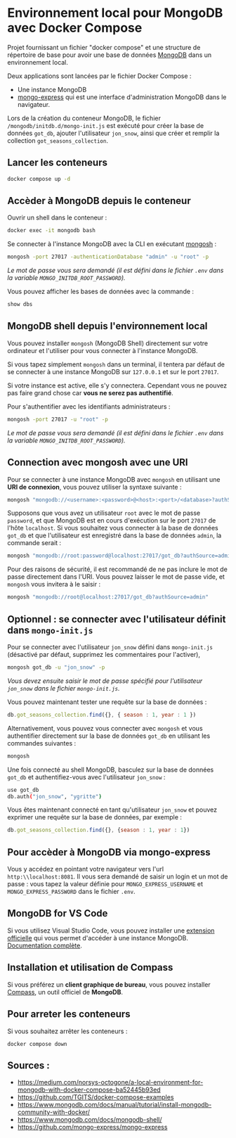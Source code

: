 # Environnement local pour MongoDB avec Docker Compose

Projet fournissant un fichier "docker compose" et une structure de répertoire de base pour avoir une base de données [MongoDB](https://www.mongodb.com/docs/manual/) dans un environnement local.

Deux applications sont lancées par le fichier Docker Compose :

- Une instance MongoDB
- [mongo-express](https://github.com/mongo-express/mongo-express) qui est une interface d'administration MongoDB dans le navigateur.

Lors de la création du conteneur MongoDB, le fichier `/mongodb/initdb.d/mongo-init.js` est exécuté pour créer la base de données `got_db`, ajouter l'utilisateur `jon_snow`, ainsi que créer et remplir la collection `got_seasons_collection`.

## Lancer les conteneurs

```bash
docker compose up -d
```

## Accèder à MongoDB depuis le conteneur

Ouvrir un shell dans le conteneur : 

```bash
docker exec -it mongodb bash
```

 Se connecter à l'instance MongoDB avec la CLI en exécutant [mongosh](https://www.mongodb.com/docs/mongodb-shell/) : 

```bash
mongosh -port 27017 -authenticationDatabase "admin" -u "root" -p
```

*Le mot de passe vous sera demandé (il est défini dans le fichier `.env` dans la variable `MONGO_INITDB_ROOT_PASSWORD`).*

Vous pouvez afficher les bases de données avec la commande : 

```bash
show dbs
```

## MongoDB shell depuis l'environnement local

Vous pouvez installer `mongosh` (MongoDB Shell) directement sur votre ordinateur et l'utiliser pour vous connecter à l'instance MongoDB.

Si vous tapez simplement `mongosh` dans un terminal, il tentera par défaut de se connecter à une instance MongoDB sur `127.0.0.1` et sur le port `27017`.

Si votre instance est active, elle s'y connectera. Cependant vous ne pouvez pas faire grand chose car **vous ne serez pas authentifié**.

Pour s'authentifier avec les identifiants administrateurs : 

```bash
mongosh -port 27017 -u "root" -p
```

*Le mot de passe vous sera demandé (il est défini dans le fichier `.env` dans la variable `MONGO_INITDB_ROOT_PASSWORD`).*

## Connection avec mongosh avec une URI 

Pour se connecter à une instance MongoDB avec `mongosh` en utilisant une **URI de connexion**, vous pouvez utiliser la syntaxe suivante :

```bash
mongosh "mongodb://<username>:<password>@<host>:<port>/<database>?authSource=<authDatabase>"
```

Supposons que vous avez un utilisateur `root` avec le mot de passe `password`, et que MongoDB est en cours d'exécution sur le port `27017` de l'hôte `localhost`. Si vous souhaitez vous connecter à la base de données `got_db` et que l'utilisateur est enregistré dans la base de données `admin`, la commande serait :

```bash
mongosh "mongodb://root:password@localhost:27017/got_db?authSource=admin"
```

Pour des raisons de sécurité, il est recommandé de ne pas inclure le mot de passe directement dans l'URI. Vous pouvez laisser le mot de passe vide, et `mongosh` vous invitera à le saisir :

```bash
mongosh "mongodb://root@localhost:27017/got_db?authSource=admin"
```

## Optionnel : se connecter avec l'utilisateur définit dans `mongo-init.js`

Pour se connecter avec l'utilisateur `jon_snow` défini dans `mongo-init.js` (désactivé par défaut, supprimez les commentaires pour l'activer),

```bash
mongosh got_db -u "jon_snow" -p
```

*Vous devez ensuite saisir le mot de passe spécifié pour l'utilisateur `jon_snow` dans le fichier `mongo-init.js`.*

Vous pouvez maintenant tester une requête sur la base de données :

```javascript
db.got_seasons_collection.find({}, { season : 1, year : 1 })
```

Alternativement, vous pouvez vous connecter avec `mongosh` et vous authentifier directement sur la base de données `got_db` en utilisant les commandes suivantes :

```bash
mongosh
```

Une fois connecté au shell MongoDB, basculez sur la base de données `got_db` et authentifiez-vous avec l'utilisateur `jon_snow` :

```bash
use got_db
db.auth("jon_snow", "ygritte")
```

Vous êtes maintenant connecté en tant qu'utilisateur `jon_snow` et pouvez exprimer une requête sur la base de données, par exemple :

```javascript
db.got_seasons_collection.find({}, {season : 1, year : 1})
```

## Pour accèder à MongoDB via mongo-express

Vous y accédez en pointant votre navigateur vers l'url `http:\\localhost:8081`. Il vous sera demandé de saisir un login et un mot de passe : vous tapez la valeur définie pour `MONGO_EXPRESS_USERNAME` et `MONGO_EXPRESS_PASSWORD` dans le fichier `.env`.

## MongoDB for VS Code

Si vous utilisez Visual Studio Code, vous pouvez installer une [extension officielle](https://www.mongodb.com/products/tools/vs-code) qui vous permet d'accéder à une instance MongoDB. [Documentation complète](https://www.mongodb.com/docs/mongodb-vscode/).

## Installation et utilisation de Compass

Si vous préférez un **client graphique de bureau**, vous pouvez installer [Compass](https://www.mongodb.com/products/tools/compass), un outil officiel de **MongoDB**. 

## Pour arreter les conteneurs

Si vous souhaitez arrêter les conteneurs :

```
docker compose down
```

## Sources : 
- https://medium.com/norsys-octogone/a-local-environment-for-mongodb-with-docker-compose-ba52445b93ed
- https://github.com/TGITS/docker-compose-examples
- https://www.mongodb.com/docs/manual/tutorial/install-mongodb-community-with-docker/
- https://www.mongodb.com/docs/mongodb-shell/
- https://github.com/mongo-express/mongo-express